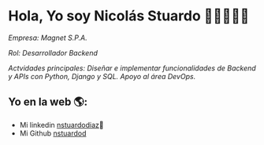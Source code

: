 # Hola, Yo soy Nicolás Stuardo  👋👨‍💻👩‍💻

*Empresa: Magnet S.P.A.*

*Rol: Desarrollador Backend*

*Actvidades principales: Diseñar e implementar funcionalidades de Backend y APIs con Python, Django y SQL. Apoyo al área DevOps.*


## Yo en la web 🌎:
- Mi linkedin <a href="https://www.linkedin.com/in/nstuardodiaz">nstuardodiaz</a>💼
- Mi Github <a href="https://github.com/nstuardod">nstuardod</a>
